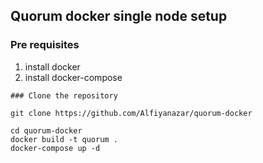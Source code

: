## Quorum docker single node setup

### Pre requisites

1. install docker
2. install docker-compose
```
### Clone the repository 

git clone https://github.com/Alfiyanazar/quorum-docker

cd quorum-docker
docker build -t quorum .
docker-compose up -d
```
